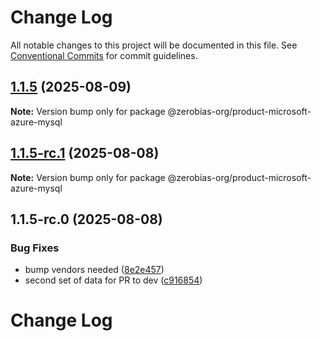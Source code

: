 # Change Log

All notable changes to this project will be documented in this file.
See [Conventional Commits](https://conventionalcommits.org) for commit guidelines.

## [1.1.5](https://github.com/zerobias-org/product/compare/@zerobias-org/product-microsoft-azure-mysql@1.1.5-rc.1...@zerobias-org/product-microsoft-azure-mysql@1.1.5) (2025-08-09)

**Note:** Version bump only for package @zerobias-org/product-microsoft-azure-mysql





## [1.1.5-rc.1](https://github.com/zerobias-org/product/compare/@zerobias-org/product-microsoft-azure-mysql@1.1.5-rc.0...@zerobias-org/product-microsoft-azure-mysql@1.1.5-rc.1) (2025-08-08)

**Note:** Version bump only for package @zerobias-org/product-microsoft-azure-mysql





## 1.1.5-rc.0 (2025-08-08)


### Bug Fixes

* bump vendors needed ([8e2e457](https://github.com/zerobias-org/product/commit/8e2e457e0b5d7141a05e8f2c178bc2854f2b7178))
* second set of data for PR to dev ([c916854](https://github.com/zerobias-org/product/commit/c916854bcf229b1c2042ffdea18472d66a061aaf))





# Change Log
